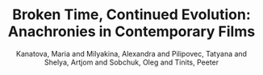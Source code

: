 ---
type: 'article'
pubkey: 'LLP14'
author: 'Kanatova, Maria and Milyakina, Alexandra and Pilipovec, Tatyana and Shelya, Artjom and Sobchuk, Oleg and Tinits, Peeter'
title: '14. Broken Time, Continued Evolution: Anachronies in Contemporary Films'
publisher: 'Stanford Literary Lab'
url:
year: 2017
project:
pamphlet:
  image: "/assets/images/p14.png"
  pdf: "https://litlab.stanford.edu/LiteraryLabPamphlet14.pdf"
  pubdate: 2017-04-01
  blurb: "After the economic ideology of “Bankspeak”, and the cultural geography of “The Emotions of London”, “Broken Time” is the Literary Lab’s first venture into film studies, to be followed by a pamphlet on art history: a series of investigations which we hope will contribute to establish a common conceptual ground among the different branches of quantitative cultural history.s"
---